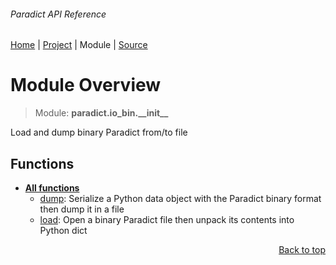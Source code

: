 ###### Paradict API Reference
[Home](/docs/api/README.md) | [Project](/README.md) | Module | [Source](/src/paradict/io_bin/__init__.py)

# Module Overview
> Module: **paradict.io\_bin.\_\_init\_\_**

Load and dump binary Paradict from/to file

## Functions
- [**All functions**](/docs/api/modules/paradict/io_bin/__init__/funcs.md)
    - [dump](/docs/api/modules/paradict/io_bin/__init__/funcs.md#dump): Serialize a Python data object with the Paradict binary format then dump it in a file
    - [load](/docs/api/modules/paradict/io_bin/__init__/funcs.md#load): Open a binary Paradict file then unpack its contents into Python dict

<p align="right"><a href="#paradict-api-reference">Back to top</a></p>
